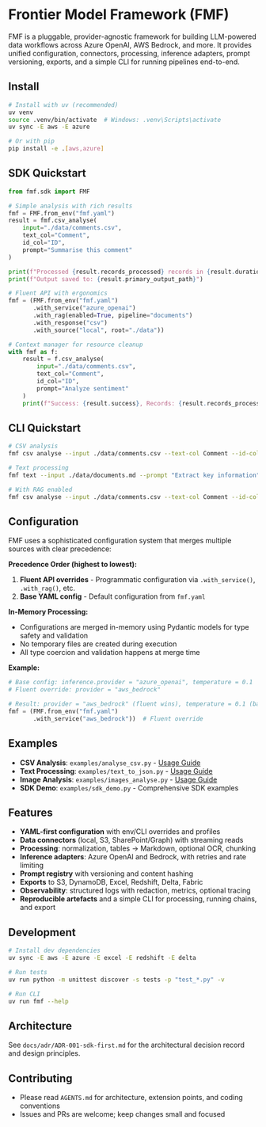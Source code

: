 # Frontier Model Framework (FMF)

FMF is a pluggable, provider-agnostic framework for building LLM-powered data workflows across Azure OpenAI, AWS Bedrock, and more. It provides unified configuration, connectors, processing, inference adapters, prompt versioning, exports, and a simple CLI for running pipelines end-to-end.

## Install

```bash
# Install with uv (recommended)
uv venv
source .venv/bin/activate  # Windows: .venv\Scripts\activate
uv sync -E aws -E azure

# Or with pip
pip install -e .[aws,azure]
```

## SDK Quickstart

```python
from fmf.sdk import FMF

# Simple analysis with rich results
fmf = FMF.from_env("fmf.yaml")
result = fmf.csv_analyse(
    input="./data/comments.csv", 
    text_col="Comment", 
    id_col="ID", 
    prompt="Summarise this comment"
)

print(f"Processed {result.records_processed} records in {result.duration_ms:.1f}ms")
print(f"Output saved to: {result.primary_output_path}")

# Fluent API with ergonomics
fmf = (FMF.from_env("fmf.yaml")
       .with_service("azure_openai")
       .with_rag(enabled=True, pipeline="documents")
       .with_response("csv")
       .with_source("local", root="./data"))

# Context manager for resource cleanup
with fmf as f:
    result = f.csv_analyse(
        input="./data/comments.csv", 
        text_col="Comment", 
        id_col="ID", 
        prompt="Analyze sentiment"
    )
    print(f"Success: {result.success}, Records: {result.records_processed}")
```

## CLI Quickstart

```bash
# CSV analysis
fmf csv analyse --input ./data/comments.csv --text-col Comment --id-col ID --prompt "Summarise"

# Text processing
fmf text --input ./data/documents.md --prompt "Extract key information"

# With RAG enabled
fmf csv analyse --input ./data/comments.csv --text-col Comment --id-col ID --prompt "Analyze" --rag
```

## Configuration

FMF uses a sophisticated configuration system that merges multiple sources with clear precedence:

**Precedence Order (highest to lowest):**
1. **Fluent API overrides** - Programmatic configuration via `.with_service()`, `.with_rag()`, etc.
2. **Base YAML config** - Default configuration from `fmf.yaml`

**In-Memory Processing:**
- Configurations are merged in-memory using Pydantic models for type safety and validation
- No temporary files are created during execution
- All type coercion and validation happens at merge time

**Example:**
```python
# Base config: inference.provider = "azure_openai", temperature = 0.1
# Fluent override: provider = "aws_bedrock"

# Result: provider = "aws_bedrock" (fluent wins), temperature = 0.1 (base config)
fmf = (FMF.from_env("fmf.yaml")
       .with_service("aws_bedrock"))  # Fluent override
```

## Examples

- **CSV Analysis**: `examples/analyse_csv.py` - [Usage Guide](docs/usage/csv_analyse.md)
- **Text Processing**: `examples/text_to_json.py` - [Usage Guide](docs/usage/text_to_json.md)
- **Image Analysis**: `examples/images_analyse.py` - [Usage Guide](docs/usage/images_analyse.md)
- **SDK Demo**: `examples/sdk_demo.py` - Comprehensive SDK examples

## Features

- **YAML-first configuration** with env/CLI overrides and profiles
- **Data connectors** (local, S3, SharePoint/Graph) with streaming reads
- **Processing**: normalization, tables → Markdown, optional OCR, chunking
- **Inference adapters**: Azure OpenAI and Bedrock, with retries and rate limiting
- **Prompt registry** with versioning and content hashing
- **Exports** to S3, DynamoDB, Excel, Redshift, Delta, Fabric
- **Observability**: structured logs with redaction, metrics, optional tracing
- **Reproducible artefacts** and a simple CLI for processing, running chains, and export

## Development

```bash
# Install dev dependencies
uv sync -E aws -E azure -E excel -E redshift -E delta

# Run tests
uv run python -m unittest discover -s tests -p "test_*.py" -v

# Run CLI
uv run fmf --help
```

## Architecture

See `docs/adr/ADR-001-sdk-first.md` for the architectural decision record and design principles.

## Contributing

- Please read `AGENTS.md` for architecture, extension points, and coding conventions
- Issues and PRs are welcome; keep changes small and focused